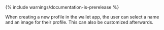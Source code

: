 {% include warnings/documentation-is-prerelease %}

When creating a new profile in the wallet app, the user can select a name and an image for their profile. This can also be customized afterwards.
